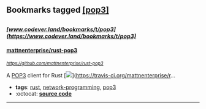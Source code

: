 ## Bookmarks tagged [[pop3]](https://www.codever.land/search?q=[pop3])

_<sup><sup>[www.codever.land/bookmarks/t/pop3](https://www.codever.land/bookmarks/t/pop3)</sup></sup>_
---
#### [mattnenterprise/rust-pop3](https://github.com/mattnenterprise/rust-pop3)
_<sup>https://github.com/mattnenterprise/rust-pop3</sup>_

A [POP3](https://en.wikipedia.org/wiki/Post_Office_Protocol) client for Rust [<img src="https://api.travis-ci.org/mattnenterprise/rust-pop3.svg?branch=master">](https://travis-ci.org/mattnenterprise/r...
* **tags**: [rust](../tagged/rust.md), [network-programming](../tagged/network-programming.md), [pop3](../tagged/pop3.md)
* :octocat: **[source code](https://github.com/mattnenterprise/rust-pop3)**
---
